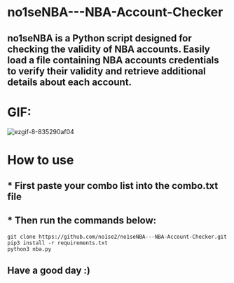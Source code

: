 # no1seNBA---NBA-Account-Checker
## no1seNBA is a Python script designed for checking the validity of NBA accounts. Easily load a file containing NBA accounts credentials to verify their validity and retrieve additional details about each account.


# GIF:
![ezgif-8-835290af04](https://github.com/no1se2/no1seNBA---NBA-Account-Checker/assets/98566890/5f8baca8-7a19-4333-8db0-696ae9da681a)

# How to use
## * First paste your combo list into the combo.txt file
## * Then run the commands below:
```
git clone https://github.com/no1se2/no1seNBA---NBA-Account-Checker.git
pip3 install -r requirements.txt
python3 nba.py
```


## Have a good day :)

